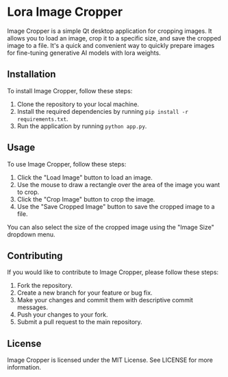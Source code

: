 # Lora Image Cropper

Image Cropper is a simple Qt desktop application for cropping images. It allows you to load an image, crop it to a specific size, and save the cropped image to a file. It's a quick and convenient way to quickly prepare images for fine-tuning generative AI models with lora weights.

## Installation

To install Image Cropper, follow these steps:

1. Clone the repository to your local machine.
2. Install the required dependencies by running `pip install -r requirements.txt`.
3. Run the application by running `python app.py`.

## Usage

To use Image Cropper, follow these steps:

1. Click the "Load Image" button to load an image.
2. Use the mouse to draw a rectangle over the area of the image you want to crop.
3. Click the "Crop Image" button to crop the image.
4. Use the "Save Cropped Image" button to save the cropped image to a file.

You can also select the size of the cropped image using the "Image Size" dropdown menu.

## Contributing

If you would like to contribute to Image Cropper, please follow these steps:

1. Fork the repository.
2. Create a new branch for your feature or bug fix.
3. Make your changes and commit them with descriptive commit messages.
4. Push your changes to your fork.
5. Submit a pull request to the main repository.

## License

Image Cropper is licensed under the MIT License. See LICENSE for more information.
